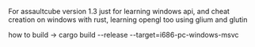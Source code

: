 For assaultcube version 1.3
just for learning windows api, and cheat creation on windows with rust, learning opengl too using glium and glutin

how to build -> cargo build --release --target=i686-pc-windows-msvc
